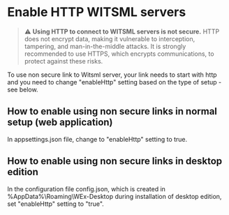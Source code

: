 # Enable HTTP WITSML servers

> :warning: **Using HTTP to connect to WITSML servers is not secure.** HTTP does not encrypt data, making it vulnerable to interception, tampering, and man-in-the-middle attacks. It is strongly recommended to use HTTPS, which encrypts communications, to protect against these risks.

To use non secure link to Witsml server, your link needs to start with http and you need to change "enableHttp" setting based on the type of setup - see below.

## How to enable using non secure links in normal setup (web application)

In appsettings.json file, change to "enableHttp" setting to true.

## How to enable using non secure links in desktop edition

In the configuration file config.json, which is created in %AppData%\Roaming\WEx-Desktop during installation of desktop edition, set "enableHttp" setting to "true". 
